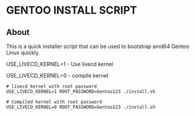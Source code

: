 # GENTOO INSTALL SCRIPT

## About

This is a quick installer script that can be used to bootstrap amd64 Gentoo Linux quickly.

USE_LIVECD_KERNEL=1 - Use livecd kernel

USE_LIVECD_KERNEL=0 - compile kernel

```shell
# livecd kernel with root password
USE_LIVECD_KERNEL=1 ROOT_PASSWORD=Gentoo123 ./install.sh

# Compiled kernel with root password
USE_LIVECD_KERNEL=0 ROOT_PASSWORD=Gentoo123 ./install.sh
```
